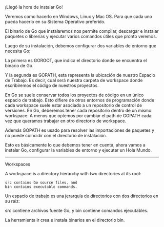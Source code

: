 ¡Llegó la hora de instalar Go!

Veremos como hacerlo en Windows, Linux y Mac OS. Para que cada uno pueda hacerlo en su Sistema Operativo preferido.

El binario de Go que instalaremos nos permite compilar, descargar e instalar paquetes o librerías y ejecutar varios comandos útiles que pronto veremos.

Luego de su instalación, debemos configurar dos variables de entorno que necesita Go:

La primera es GOROOT, que indica el directorio donde se encuentra el binario de Go.

Y la segunda es GOPATH, esta representa la ubicación de nuestro Espacio de Trabajo. Es decir, cual será nuestra carpeta de workspace donde escribiremos el código de nuestros proyectos.

En Go se suele conservar todos los proyectos de código en un único espacio de trabajo. Esto difiere de otros entornos de programación donde cada workspace suele estar asociado a un repositorio de control de versiones. En Go, deberemos tener cada repositorio dentro de un mismo workspace. A menos que optemos por cambiar el path de GOPATH cada vez que queramos trabajar en otro directorio de workspace.

Además GOPATH es usado para resolver las importaciones de paquetes y no puede coincidir con el directorio de instalación.


Esto es básicamente lo que debemos tener en cuenta, ahora vamos a instalar Go, configurar la variables de entorno y ejecutar un Hola Mundo.

---



Workspaces

A workspace is a directory hierarchy with two directories at its root:

    src contains Go source files, and
    bin contains executable commands. 

Un espacio de trabajo es una jerarquía de directorios con dos directorios en su raíz:

src contiene archivos fuente Go, y
bin contiene comandos ejecutables.

La herramienta ir crea e instala binarios en el directorio bin.